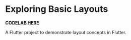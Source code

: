 # Exploring Basic Layouts

[__CODELAB HERE__](https://docs.flutter.dev/codelabs/layout-basics)

A Flutter project to demonstrate layout concepts in Flutter.
